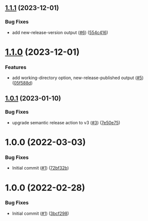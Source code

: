 ## [1.1.1](https://github.com/catalystsquad/action-release-update-chart/compare/v1.1.0...v1.1.1) (2023-12-01)


### Bug Fixes

* add new-release-version output ([#6](https://github.com/catalystsquad/action-release-update-chart/issues/6)) ([554c416](https://github.com/catalystsquad/action-release-update-chart/commit/554c416daf421d031424b65a78bd33de015a45e9))

# [1.1.0](https://github.com/catalystsquad/action-release-update-chart/compare/v1.0.1...v1.1.0) (2023-12-01)


### Features

* add working-directory option, new-release-published output ([#5](https://github.com/catalystsquad/action-release-update-chart/issues/5)) ([05f588d](https://github.com/catalystsquad/action-release-update-chart/commit/05f588dc5b15e8d2b7d82ecc8c610ff530407cfb))

## [1.0.1](https://github.com/catalystsquad/action-release-update-chart/compare/v1.0.0...v1.0.1) (2023-01-10)


### Bug Fixes

* upgrade semantic release action to v3 ([#3](https://github.com/catalystsquad/action-release-update-chart/issues/3)) ([7e50e75](https://github.com/catalystsquad/action-release-update-chart/commit/7e50e755374f9366bbdbbcf429556c657b456609))

# 1.0.0 (2022-03-03)


### Bug Fixes

* Initial commit ([#1](https://github.com/catalystsquad/action-release-update-chart/issues/1)) ([72bf32b](https://github.com/catalystsquad/action-release-update-chart/commit/72bf32b85e474efb298ff42eab4df27d043f7d0b))

# 1.0.0 (2022-02-28)


### Bug Fixes

* Initial commit ([#1](https://github.com/catalystsquad/action-composite-action-template/issues/1)) ([3bcf298](https://github.com/catalystsquad/action-composite-action-template/commit/3bcf298630471c46d9f9a1f3a24c2c15342e1855))
